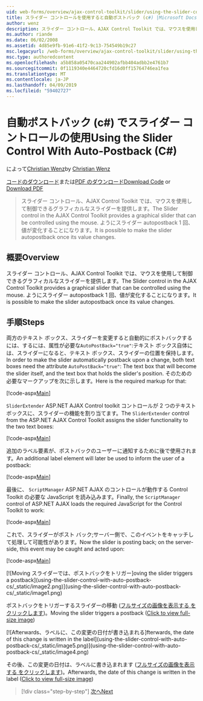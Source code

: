 ```yaml
---
uid: web-forms/overview/ajax-control-toolkit/slider/using-the-slider-control-with-auto-postback-cs
title: スライダー コントロールを使用すると自動ポストバック (c#) |Microsoft Docs
author: wenz
description: スライダー コントロール、AJAX Control Toolkit では、マウスを使用して制御できるグラフィカルなスライダーを提供します。 スライダー自動転記を作成することはしています.
ms.author: riande
ms.date: 06/02/2008
ms.assetid: 4d85e9fb-91e6-41f2-9c13-754549b19c27
msc.legacyurl: /web-forms/overview/ajax-control-toolkit/slider/using-the-slider-control-with-auto-postback-cs
msc.type: authoredcontent
ms.openlocfilehash: a5b858a05470caa244902afbb404adbb2e4761b7
ms.sourcegitcommit: 0f1119340e4464720cfd16d0ff15764746ea1fea
ms.translationtype: MT
ms.contentlocale: ja-JP
ms.lasthandoff: 04/09/2019
ms.locfileid: "59402727"
---
```

# <a name="using-the-slider-control-with-auto-postback-c"></a><span data-ttu-id="b2de1-104">自動ポストバック (c#) でスライダー コントロールの使用</span><span class="sxs-lookup"><span data-stu-id="b2de1-104">Using the Slider Control With Auto-Postback (C#)</span></span>

<span data-ttu-id="b2de1-105">によって[Christian Wenz](https://github.com/wenz)</span><span class="sxs-lookup"><span data-stu-id="b2de1-105">by [Christian Wenz](https://github.com/wenz)</span></span>

<span data-ttu-id="b2de1-106">[コードのダウンロード](http://download.microsoft.com/download/9/3/f/93f8daea-bebd-4821-833b-95205389c7d0/Slider1.cs.zip)または[PDF のダウンロード](http://download.microsoft.com/download/b/6/a/b6ae89ee-df69-4c87-9bfb-ad1eb2b23373/slider1CS.pdf)</span><span class="sxs-lookup"><span data-stu-id="b2de1-106">[Download Code](http://download.microsoft.com/download/9/3/f/93f8daea-bebd-4821-833b-95205389c7d0/Slider1.cs.zip) or [Download PDF](http://download.microsoft.com/download/b/6/a/b6ae89ee-df69-4c87-9bfb-ad1eb2b23373/slider1CS.pdf)</span></span>

> <span data-ttu-id="b2de1-107">スライダー コントロール、AJAX Control Toolkit では、マウスを使用して制御できるグラフィカルなスライダーを提供します。</span><span class="sxs-lookup"><span data-stu-id="b2de1-107">The Slider control in the AJAX Control Toolkit provides a graphical slider that can be controlled using the mouse.</span></span> <span data-ttu-id="b2de1-108">ようにスライダー autopostback 1 回、値が変化することになります。</span><span class="sxs-lookup"><span data-stu-id="b2de1-108">It is possible to make the slider autopostback once its value changes.</span></span>


## <a name="overview"></a><span data-ttu-id="b2de1-109">概要</span><span class="sxs-lookup"><span data-stu-id="b2de1-109">Overview</span></span>

<span data-ttu-id="b2de1-110">スライダー コントロール、AJAX Control Toolkit では、マウスを使用して制御できるグラフィカルなスライダーを提供します。</span><span class="sxs-lookup"><span data-stu-id="b2de1-110">The Slider control in the AJAX Control Toolkit provides a graphical slider that can be controlled using the mouse.</span></span> <span data-ttu-id="b2de1-111">ようにスライダー autopostback 1 回、値が変化することになります。</span><span class="sxs-lookup"><span data-stu-id="b2de1-111">It is possible to make the slider autopostback once its value changes.</span></span>

## <a name="steps"></a><span data-ttu-id="b2de1-112">手順</span><span class="sxs-lookup"><span data-stu-id="b2de1-112">Steps</span></span>

<span data-ttu-id="b2de1-113">両方のテキスト ボックス、スライダーを変更すると自動的にポストバックするには、するには、属性が必要な`AutoPostBack="true"`:テキスト ボックス自体には、スライダーになると、テキスト ボックス、スライダーの位置を保持します。</span><span class="sxs-lookup"><span data-stu-id="b2de1-113">In order to make the slider automatically postback upon a change, both text boxes need the attribute `AutoPostBack="true"`: The text box that will become the slider itself, and the text box that holds the slider's position.</span></span> <span data-ttu-id="b2de1-114">そのための必要なマークアップを次に示します。</span><span class="sxs-lookup"><span data-stu-id="b2de1-114">Here is the required markup for that:</span></span>

[!code-aspx[Main](using-the-slider-control-with-auto-postback-cs/samples/sample1.aspx)]

<span data-ttu-id="b2de1-115">`SliderExtender` ASP.NET AJAX Control toolkit コントロールが 2 つのテキスト ボックスに、スライダーの機能を割り当てます。</span><span class="sxs-lookup"><span data-stu-id="b2de1-115">The `SliderExtender` control from the ASP.NET AJAX Control Toolkit assigns the slider functionality to the two text boxes:</span></span>

[!code-aspx[Main](using-the-slider-control-with-auto-postback-cs/samples/sample2.aspx)]

<span data-ttu-id="b2de1-116">追加のラベル要素が、ポストバックのユーザーに通知するために後で使用されます。</span><span class="sxs-lookup"><span data-stu-id="b2de1-116">An additional label element will later be used to inform the user of a postback:</span></span>

[!code-aspx[Main](using-the-slider-control-with-auto-postback-cs/samples/sample3.aspx)]

<span data-ttu-id="b2de1-117">最後に、 `ScriptManager` ASP.NET AJAX のコントロールが動作する Control Toolkit の必要な JavaScript を読み込みます。</span><span class="sxs-lookup"><span data-stu-id="b2de1-117">Finally, the `ScriptManager` control of ASP.NET AJAX loads the required JavaScript for the Control Toolkit to work:</span></span>

[!code-aspx[Main](using-the-slider-control-with-auto-postback-cs/samples/sample4.aspx)]

<span data-ttu-id="b2de1-118">これで、スライダーがポスト バック;サーバー側で、このイベントをキャッチして処理して可能性があります。</span><span class="sxs-lookup"><span data-stu-id="b2de1-118">Now the slider is posting back; on the server-side, this event may be caught and acted upon:</span></span>

[!code-aspx[Main](using-the-slider-control-with-auto-postback-cs/samples/sample5.aspx)]


[![M<span data-ttu-id="b2de1-119">oving スライダーでは、ポストバックをトリガー]</span><span class="sxs-lookup"><span data-stu-id="b2de1-119">oving the slider triggers a postback]</span></span>(using-the-slider-control-with-auto-postback-cs/_static/image2.png)](using-the-slider-control-with-auto-postback-cs/_static/image1.png)

<span data-ttu-id="b2de1-120">ポストバックをトリガーするスライダーの移動 ([フルサイズの画像を表示する をクリックします](using-the-slider-control-with-auto-postback-cs/_static/image3.png))。</span><span class="sxs-lookup"><span data-stu-id="b2de1-120">Moving the slider triggers a postback ([Click to view full-size image](using-the-slider-control-with-auto-postback-cs/_static/image3.png))</span></span>


[![A<span data-ttu-id="b2de1-121">fterwards、ラベルに、この変更の日付が書き込まれる]</span><span class="sxs-lookup"><span data-stu-id="b2de1-121">fterwards, the date of this change is written in the label]</span></span>(using-the-slider-control-with-auto-postback-cs/_static/image5.png)](using-the-slider-control-with-auto-postback-cs/_static/image4.png)

<span data-ttu-id="b2de1-122">その後、この変更の日付は、ラベルに書き込まれます ([フルサイズの画像を表示する をクリックします](using-the-slider-control-with-auto-postback-cs/_static/image6.png))。</span><span class="sxs-lookup"><span data-stu-id="b2de1-122">Afterwards, the date of this change is written in the label ([Click to view full-size image](using-the-slider-control-with-auto-postback-cs/_static/image6.png))</span></span>

> [!div class="step-by-step"]
> [<span data-ttu-id="b2de1-123">次へ</span><span class="sxs-lookup"><span data-stu-id="b2de1-123">Next</span></span>](databinding-the-slider-control-cs.md)
